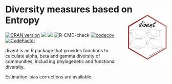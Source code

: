 # Diversity measures based on Entropy<img src="man/figures/logo.png" align="right" alt="" width="120" />

[![CRAN version](http://www.r-pkg.org/badges/version/entropart)](https://cran.r-project.org/package=entropart)
[![](http://cranlogs.r-pkg.org/badges/grand-total/entropart)](https://cran.r-project.org/package=entropart)
[![](http://cranlogs.r-pkg.org/badges/entropart)](https://cran.r-project.org/package=entropart)
![R-CMD-check](https://github.com/EricMarcon/entropart/workflows/R-CMD-check/badge.svg)
[![codecov](https://codecov.io/github/EricMarcon/entropart/branch/master/graphs/badge.svg)](https://codecov.io/github/EricMarcon/entropart)
[![CodeFactor](https://www.codefactor.io/repository/github/ericmarcon/entropart/badge/master)](https://www.codefactor.io/repository/github/ericmarcon/entropart/overview/master)

divent is an R package that provides functions to calculate alpha, beta and gamma diversity of communities, includ ing phylogenetic and functional diversity.
  
Estimation-bias corrections are available.


